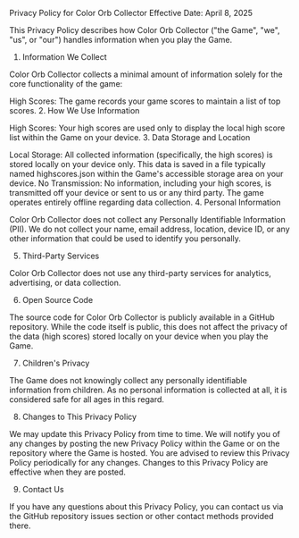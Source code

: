 Privacy Policy for Color Orb Collector
Effective Date: April 8, 2025

This Privacy Policy describes how Color Orb Collector ("the Game", "we", "us", or "our") handles information when you play the Game.

1. Information We Collect

Color Orb Collector collects a minimal amount of information solely for the core functionality of the game:

High Scores: The game records your game scores to maintain a list of top scores.
2. How We Use Information

High Scores: Your high scores are used only to display the local high score list within the Game on your device.
3. Data Storage and Location

Local Storage: All collected information (specifically, the high scores) is stored locally on your device only. This data is saved in a file typically named highscores.json within the Game's accessible storage area on your device.
No Transmission: No information, including your high scores, is transmitted off your device or sent to us or any third party. The game operates entirely offline regarding data collection.
4. Personal Information

Color Orb Collector does not collect any Personally Identifiable Information (PII). We do not collect your name, email address, location, device ID, or any other information that could be used to identify you personally.

5. Third-Party Services

Color Orb Collector does not use any third-party services for analytics, advertising, or data collection.

6. Open Source Code

The source code for Color Orb Collector is publicly available in a GitHub repository. While the code itself is public, this does not affect the privacy of the data (high scores) stored locally on your device when you play the Game.

7. Children's Privacy

The Game does not knowingly collect any personally identifiable information from children. As no personal information is collected at all, it is considered safe for all ages in this regard.

8. Changes to This Privacy Policy

We may update this Privacy Policy from time to time. We will notify you of any changes by posting the new Privacy Policy within the Game or on the repository where the Game is hosted. You are advised to review this Privacy Policy periodically for any changes. Changes to this Privacy Policy are effective when they are posted.   

9. Contact Us

If you have any questions about this Privacy Policy, you can contact us via the GitHub repository issues section or other contact methods provided there.
